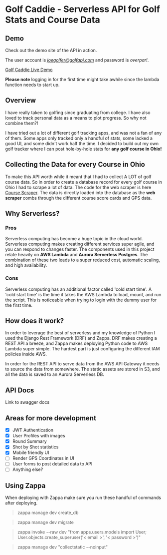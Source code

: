 # Golf Caddie - Serverless API for Golf Stats and Course Data

## Demo

Check out the demo site of the API in action.  

The user account is *joegolfer@golfapi.com* and password is *overpar!*.  

[Golf Caddie Live Demo](golf.stevenjrusso.com/login)

**Please note** logging in for the first time might take awhile since the lambda function needs to start up.

## Overview

I have really taken to golfing since graduating from college.  I have also loved to track personal data as a means to plot progress.  So why not combine them?!  

I have tried out a lot of different golf tracking apps, and was not a fan of any of them. Some apps only tracked only a handful of stats, some lacked a good UI, and some didn't work half the time.  I decided to build out my own golf tracker where I can post hole-by-hole stats for **any golf course in Ohio!**


## Collecting the Data for every Course in Ohio

To make this API worth while it meant that I had to collect A LOT of golf course data. So in order to create a database record for every golf course in Ohio I had to scrape a lot of data.  The code for the web scraper is here [Course Scraper](https://github.com/sjrusso8/golf-serverless-scraper).  The data is directly loaded into the database as the **web scraper** combs through the different course score cards and GPS data.

## Why Serverless?

### Pros
Serverless computing has become a huge topic in the cloud world.  Serverless computing makes creating different services super agile, and you can respond to changes faster.   The components used in this project relate heavily on **AWS Lambda** and **Aurora Serverless Postgres**. The combination of these two leads to a super reduced cost, automatic scaling, and high availability.  

### Cons
Serverless computing has an additional factor called 'cold start time'.  A 'cold start time' is the time it takes the AWS Lambda to load, mount, and run the script.  This is noticeable when trying to login with the dummy user for the first time.


## How does it work?

In order to leverage the best of serverless and my knowledge of Python I used the Django Rest Framework (DRF) and Zappa.  DRF makes creating a REST API a breeze, and Zappa makes deploying Python code to AWS Lambda super simple.  The hardest part is just configuring the different IAM policies inside AWS.

In order for the REST API to serve data from the AWS API Gateway it needs to source the data from somewhere.  The static assets are stored in S3, and all the data is saved to an Aurora Serverless DB.

## API Docs

Link to swagger docs

## Areas for more development

- [x] JWT Authentication
- [x] User Profiles with images
- [x] Round Summary
- [x] Shot by Shot statistics
- [x] Mobile friendly UI 
- [ ] Render GPS Coordinates in UI
- [ ] User forms to post detailed data to API
- [ ] Anything else?

## Using Zappa

When deploying with Zappa make sure you run these handful of commands after deploying.

> zappa manage dev create_db

> zappa manage dev migrate

> zappa invoke --raw dev "from apps.users.models import User; User.objects.create_superuser('< email >', '< password >')"

> zappa manage dev "collectstatic --noinput"
